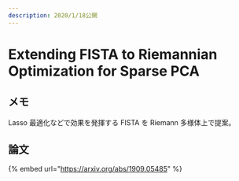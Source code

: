 ```yaml
---
description: 2020/1/18公開
---
```


# Extending FISTA to Riemannian Optimization for Sparse PCA

## メモ

Lasso 最適化などで効果を発揮する FISTA を Riemann 多様体上で提案。

## 論文

{% embed url="https://arxiv.org/abs/1909.05485" %}



